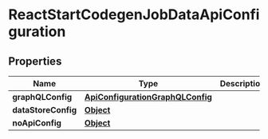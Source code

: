 

# ReactStartCodegenJobDataApiConfiguration


## Properties

| Name | Type | Description | Notes |
|------------ | ------------- | ------------- | -------------|
|**graphQLConfig** | [**ApiConfigurationGraphQLConfig**](ApiConfigurationGraphQLConfig.md) |  |  [optional] |
|**dataStoreConfig** | [**Object**](Object.md) |  |  [optional] |
|**noApiConfig** | [**Object**](Object.md) |  |  [optional] |



